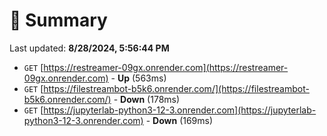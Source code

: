 # 📖 Summary
Last updated: **8/28/2024, 5:56:44 PM**

- `GET` [https://restreamer-09gx.onrender.com](https://restreamer-09gx.onrender.com) - **Up** (563ms)
- `GET` [https://filestreambot-b5k6.onrender.com/](https://filestreambot-b5k6.onrender.com/) - **Down** (178ms)
- `GET` [https://jupyterlab-python3-12-3.onrender.com](https://jupyterlab-python3-12-3.onrender.com) - **Down** (169ms)
